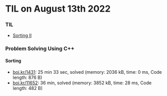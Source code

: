 # **TIL on August 13th 2022**
### TIL
- [Sorting II](../../../Computer%20Science/Algorithm/sort-ii-08-11-2022.md)

### Problem Solving Using C++
#### Sorting
- [boj.kr/1431](../../../Problem%20Solving/boj/Sorting/1431-08-13-2022.cpp): 25 min 33 sec, solved (memory: 2036 kB, time: 0 ms, Code length: 876 B)
- [boj.kr/11652](../../../Problem%20Solving/boj/Sorting/11652-08-13-2022.cpp): 36 min, solved (memory: 3852 kB, time: 28 ms, Code length: 482 B)